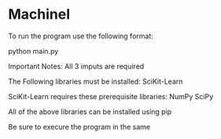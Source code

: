 # Machinel 
To run the program use the following format:

python main.py <attributes file> <training file> <test file>
  
Important Notes:
All 3 imputs are required

The Following libraries must be installed:
SciKit-Learn

SciKit-Learn requires these prerequisite libraries:
NumPy
SciPy

All of the above libraries can be installed using pip

Be sure to execure the program in the same
